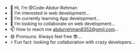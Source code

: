 - 👋 Hi, I’m @Code-Abdur-Rehman
- 👀 I’m interested in web development...
- 🌱 I’m currently learning  App development...
- 💞️ I’m looking to collaborate on web development...
- 📫 How to reach me abdurrehman8352@gmil.com...
- 😄 Pronouns: Always feel free 😎...
- ⚡ Fun fact: looking for collaboration with crazy developers...

<!---
Code-Abdur-Rehman/Code-Abdur-Rehman is a ✨ special ✨ repository because its `README.md` (this file) appears on your GitHub profile.
You can click the Preview link to take a look at your changes.
--->
